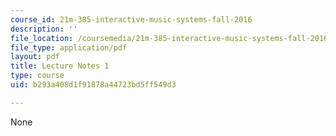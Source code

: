 ```yaml
---
course_id: 21m-385-interactive-music-systems-fall-2016
description: ''
file_location: /coursemedia/21m-385-interactive-music-systems-fall-2016/b293a408d1f91878a44723bd5ff549d3_MIT21M_385F16_L1.pdf
file_type: application/pdf
layout: pdf
title: Lecture Notes 1
type: course
uid: b293a408d1f91878a44723bd5ff549d3

---
```

None
